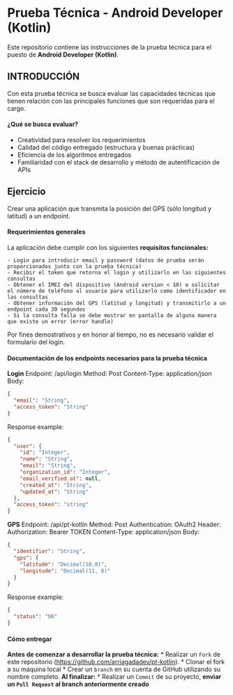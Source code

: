 # Prueba Técnica - Android Developer (Kotlin)
Este repositorio contiene las instrucciones de la prueba técnica para el puesto de **Android Developer (Kotlin)**.

## INTRODUCCIÓN
Con esta prueba técnica se busca evaluar las capacidades técnicas que tienen relación con las principales funciones que son requeridas para el cargo.

#### ¿Qué se busca evaluar?
  + Creatividad para resolver los requerimientos
  + Calidad del código entregado (estructura y buenas prácticas)
  + Eficiencia de los algoritmos entregados
  + Familiaridad con el stack de desarrollo y método de autentificación de APIs
  
## Ejercicio

Crear una aplicación que transmita la posición del GPS (sólo longitud y latitud) a un endpoint.

#### Requerimientos generales

La aplicación debe cumplir con los siguientes **requisitos funcionales:**

    - Login para introducir email y password (datos de prueba serán proporcionados junto con la prueba técnica)
    - Recibir el token que retorna el login y utilizarlo en las siguientes consultas
    - Obtener el IMEI del dispositivo (Android version < 10) o solicitar el número de teléfono al usuario para utilizarlo como identificador en las consultas
    - Obtener información del GPS (latitud y longitud) y transmitirlo a un endpoint cada 30 segundos
    - Si la consulta falla se debe mostrar en pantalla de alguna manera que existe un error (error handle)

Por fines demostrativos y en honor al tiempo, no es necesario validar el formulario del login.

#### Documentación de los endpoints necesarios para la prueba técnica

**Login**
Endpoint: /api/login
Method: Post
Content-Type: application/json
Body: 
```json
{
  "email": "String",
  "access_token": "String"
}
```
Response example: 
```json
{
  "user": {
    "id": "Integer",
    "name": "String",
    "email": "String",
    "organization_id": "Integer",
    "email_verified_at": null,
    "created_at": "String",
    "updated_at": "String"
  },
  "access_token": "string"
}
```

**GPS**
Endpoint: /api/pt-kotlin
Method: Post
Authentication: OAuth2
Header: Authorization: Bearer TOKEN
Content-Type: application/json
Body: 
```json
{
  "identifier": "String",
  "gps": {
    "latitude": "Decimal(10,8)",
    "longitude": "Decimal(11, 8)"
  }
}
```
Response example: 
```json
{
  "status": "OK"
}
```

#### Cómo entregar
**Antes de comenzar a desarrollar la prueba técnica:**
    * Realizar un `Fork` de este repositorio (https://github.com/arriagadadev/pt-kotlin).
    * Clonar el fork a su máquina local
    * Crear un `branch` en su cuenta de GitHub utilizando su nombre completo.
**Al finalizar:**
    * Realizar un `Commit` de su proyecto, **enviar un `Pull Request` al branch anteriormente creado**

